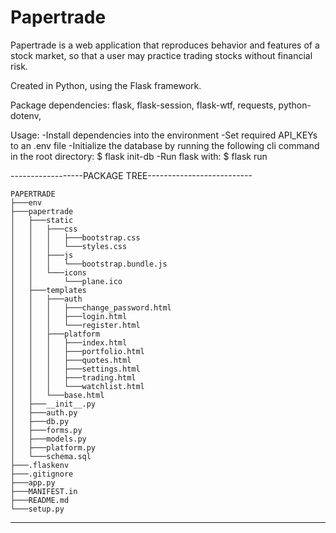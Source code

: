 # Papertrade

Papertrade is a web application that reproduces behavior and features of a stock market, so that a user may practice trading stocks without financial risk.

Created in Python, using the Flask framework.

Package dependencies:
    flask,
    flask-session,
    flask-wtf,
    requests,
    python-dotenv,

Usage:
    -Install dependencies into the environment
    -Set required API_KEYs to an .env file
    -Initialize the database by running the following cli command in the root directory:   $ flask init-db
    -Run flask with:    $ flask run

------------------PACKAGE TREE--------------------------

    PAPERTRADE
    ├───env
    ├───papertrade
    │   ├───static
    │   │   ├───css
    │   │   │   ├───bootstrap.css
    │   │   │   └───styles.css
    │   │   ├───js
    │   │   │   └───bootstrap.bundle.js
    │   │   └───icons
    │   │       └───plane.ico
    │   ├───templates
    │   │   ├───auth
    │   │   │   ├───change_password.html
    │   │   │   ├───login.html
    │   │   │   └───register.html
    │   │   ├───platform
    │   │   │   ├───index.html
    │   │   │   ├───portfolio.html
    │   │   │   ├───quotes.html
    │   │   │   ├───settings.html
    │   │   │   ├───trading.html
    │   │   │   └───watchlist.html
    │   │   └───base.html
    │   ├───__init__.py
    │   ├───auth.py
    │   ├───db.py
    │   ├───forms.py
    │   ├───models.py
    │   ├───platform.py
    │   └───schema.sql
    ├───.flaskenv
    ├───.gitignore
    ├───app.py
    ├───MANIFEST.in
    ├───README.md
    └───setup.py


--------------------------------------------------



















